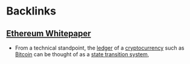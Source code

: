 
# Backlinks
## [Ethereum Whitepaper](<Ethereum Whitepaper.md>)
- From a technical standpoint, the [ledger](<ledger.md>) of a [cryptocurrency](<cryptocurrency.md>) such as [Bitcoin](<Bitcoin.md>) can be thought of as a [state transition system](<state transition system.md>),

